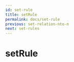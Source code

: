 ```yaml
---
id: set-rule
title: setRule
permalink: docs/set-rule
previous: set-relation-nto-n
next: set-rules
---
```


# setRule

